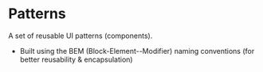 # Patterns

A set of reusable UI patterns (components).

- Built using the BEM (Block-Element--Modifier) naming conventions (for better reusability & encapsulation)
